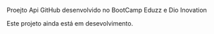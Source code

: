 Proejto Api GitHub desenvolvido no BootCamp Eduzz e Dio Inovation

Este projeto ainda está em desevolvimento.

